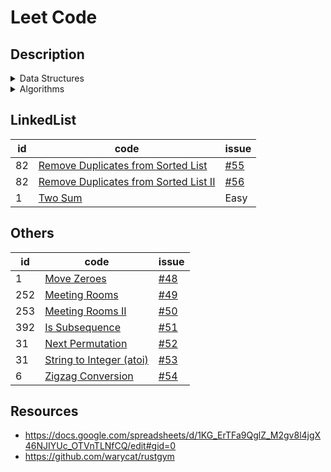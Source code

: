 # Leet Code

## Description

<details><summary>Data Structures</summary>

- Stack & Queue ( Vec, VecDeque )
- Linked List ( Option<Box<ListNode>> )
- Hash Tables ( HashMap, HashSet )
- Tree Tables ( BTreeMap, BTreeSet )
- Binary Search Tree ( Option<Rc<RefCell<TreeNode>>> )
- Binary Heaps & Priority Queue ( BinaryHeap )
- Graphs ( Vec<Vec<usize>> )
- Union Find ( UnionFind )
- Trie ( Trie )
</details>

<details><summary>Algorithms</summary>

- Bit Manipulation & Numbers
- Stability in Sorting
- Heapsort
- Binary Search
- Kth Smallest Elements
- Permutations
- Subsets
- BFS Graph
- DFS Graph
- Dijkstra’s Algorithm
- Tree Traversals
  - BFS
  - DFS
    - in-order
    - pre-order
    - post-order
- Topological Sort
- Detect cycle in an undirected graph
- Detect a cycle in a directed graph
- Count connected components in a graph
- Find strongly connected components in a graph
</details>

## LinkedList

<table id="leetcode" class="table-auto">
  <thead>
    <tr>
      <th>id</th>
      <th>code</th>
      <th>issue</th>
    </tr>
  </thead>
  <tbody>
    <tr>
        <td>
          82
        </td>
        <td>
          <a href="https://github.com/Aoi1011/leet-code/blob/main/linkedlist/src/remove_duplicates_from_sorted_list.rs"> 
            Remove Duplicates from Sorted List
          </a>
        </td>
        <td>
          <a href="https://github.com/Aoi1011/leet-code/issues/55"> #55</a>
        </td>
    </tr>
    <tr>
        <td>
          82
        </td>
        <td>
          <a href="https://github.com/Aoi1011/leet-code/blob/main/linkedlist/src/remove_duplicates_from_sorted_list_II.rs"> 
            Remove Duplicates from Sorted List II
          </a>
        </td>
        <td>
          <a href="https://github.com/Aoi1011/leet-code/issues/56"> #56</a>
        </td>
    </tr>
    <tr>
        <td>
          1
        </td>
        <td>
          <a href="http://rustgym.com/leetcode/1"> Two Sum</a>
        </td>
        <td>Easy</td>
    </tr>
  
  </tbody>
</table>

## Others

<table id="leetcode" class="table-auto">
  <thead>
    <tr>
      <th>id</th>
      <th>code</th>
      <th>issue</th>
    </tr>
  </thead>
  <tbody>
    <tr>
        <td>
          1
        </td>
        <td>
          <a href="https://github.com/Aoi1011/leet-code/blob/main/other/src/move_zero.rs"> Move Zeroes</a>
        </td>
        <td>
            <a href="https://github.com/Aoi1011/leet-code/issues/48"> #48</a>
        </td>
    </tr>
     <tr>
        <td>
          252
        </td>
        <td>
          <a href="https://github.com/Aoi1011/leet-code/blob/main/other/src/meeting_rooms.rs"> Meeting Rooms</a>
        </td>
        <td>
            <a href="https://github.com/Aoi1011/leet-code/issues/49"> #49</a>
        </td>
    </tr>
    <tr>
        <td>
          253
        </td>
        <td>
          <a href="https://github.com/Aoi1011/leet-code/blob/main/other/src/meeting_rooms.rs"> Meeting Rooms II</a>
        </td>
        <td>
            <a href="https://github.com/Aoi1011/leet-code/issues/50"> #50</a>
        </td>
    </tr>
    <tr>
        <td>
          392
        </td>
        <td>
          <a href="https://github.com/Aoi1011/leet-code/blob/main/other/src/meeting_rooms.rs"> Is Subsequence</a>
        </td>
        <td>
            <a href="https://github.com/Aoi1011/leet-code/issues/51"> #51</a>
        </td>
    </tr>
    <tr>
        <td>
          31
        </td>
        <td>
          <a href="https://github.com/Aoi1011/leet-code/blob/main/other/src/next_permutation.rs"> Next Permutation</a>
        </td>
        <td>
            <a href="https://github.com/Aoi1011/leet-code/issues/52"> #52</a>
        </td>
    </tr>
    <tr>
        <td>
          31
        </td>
        <td>
          <a href="https://github.com/Aoi1011/leet-code/blob/main/other/src/string_to_integer.rs"> String to Integer (atoi)</a>
        </td>
        <td>
            <a href="https://github.com/Aoi1011/leet-code/issues/53"> #53</a>
        </td>
    </tr>
    <tr>
        <td>
          6
        </td>
        <td>
          <a href="https://github.com/Aoi1011/leet-code/blob/main/other/src/zigzag_conversion.rs"> Zigzag Conversion</a>
        </td>
        <td>
            <a href="https://github.com/Aoi1011/leet-code/issues/54"> #54</a>
        </td>
    </tr>
  
  </tbody>
</table>

## Resources

- https://docs.google.com/spreadsheets/d/1KG_ErTFa9QglZ_M2gv8l4jgX46NJIYUc_OTVnTLNfCQ/edit#gid=0
- https://github.com/warycat/rustgym
